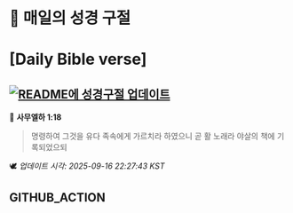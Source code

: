 # 🙏 매일의 성경 구절
# [Daily Bible verse]
## [![README에 성경구절 업데이트](https://github.com/DONGSUKA/first_test/actions/workflows/update-readme-bible.yml/badge.svg)](https://github.com/DONGSUKA/first_test/actions/workflows/update-readme-bible.yml)
<!-- START_BIBLE_VERSE -->
📖 **사무엘하 1:18**
> 명령하여 그것을 유다 족속에게 가르치라 하였으니 곧 활 노래라 야살의 책에 기록되었으되

🕊️ _업데이트 시각: 2025-09-16 22:27:43 KST_
  <!-- END_BIBLE_VERSE -->
## GITHUB_ACTION

